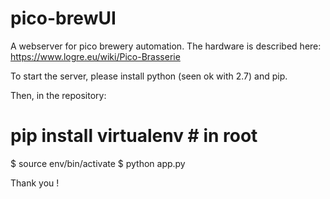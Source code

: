 # pico-brewUI

A webserver for pico brewery automation. The hardware is described here: https://www.logre.eu/wiki/Pico-Brasserie

To start the server, please install python (seen ok with 2.7) and pip. 

Then, in the repository:
# pip install virtualenv # in root
$ source env/bin/activate
$ python app.py

Thank you !

